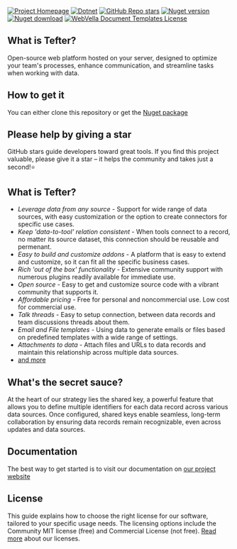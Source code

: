 ﻿[![Project Homepage](https://img.shields.io/badge/Homepage-blue?style=for-the-badge)](https://tefter.webvella.com)
[![Dotnet](https://img.shields.io/badge/platform-.NET-blue?style=for-the-badge)](https://www.nuget.org/packages/WebVella.Tefter)
[![GitHub Repo stars](https://img.shields.io/github/stars/WebVella/WebVella.Tefter?style=for-the-badge)](https://github.com/WebVella/WebVella.Tefter/stargazers)
[![Nuget version](https://img.shields.io/nuget/v/WebVella.Tefter?style=for-the-badge)](https://www.nuget.org/packages/WebVella.Tefter)
[![Nuget download](https://img.shields.io/nuget/dt/WebVella.Tefter?style=for-the-badge)](https://www.nuget.org/packages/WebVella.Tefter)
[![WebVella Document Templates License](https://img.shields.io/badge/LICENSE%20details-Community%20MIT%20and%20professional-green?style=for-the-badge)](https://tefter.webvella.com/en/license/)

## What is Tefter?
Open-source web platform hosted on your server, designed to optimize your team's processes, enhance communication, and streamline tasks when working with data. 

## How to get it
You can either clone this repository or get the [Nuget package](https://www.nuget.org/packages/WebVella.Tefter)

## Please help by giving a star
GitHub stars guide developers toward great tools. If you find this project valuable, please give it a star – it helps the community and takes just a second!⭐

## What is Tefter?
* *Leverage data from any source* - Support for wide range of data sources, with easy customization or the option to create connectors for specific use cases.
* *Keep 'data-to-tool' relation consistent* - When tools connect to a record, no matter its source dataset, this connection should be reusable and permenant.
* *Easy to build and customize addons* - A platform that is easy to extend and customize, so it can fit all the specific business cases.
* *Rich 'out of the box' functionality* - Extensive community support with numerous plugins readily available for immediate use.
* *Open source* - Easy to get and customize source code with a vibrant community that supports it.
* *Affordable pricing* - Free for personal and noncommercial use. Low cost for commercial use.
* *Talk threads* - Easy to setup connection, between data records and team discussions threads about them.
* *Email and File templates* - Using data to generate emails or files based on predefined templates with a wide range of settings.
* *Attachments to data* - Attach files and URLs to data records and maintain this relationship across multiple data sources.
* [and more](https://tefter.webvella.com/en/features)

## What's the secret sauce?
At the heart of our strategy lies the shared key, a powerful feature that allows you to define multiple identifiers for each data record across various data sources. Once configured, shared keys enable seamless, long-term collaboration by ensuring data records remain recognizable, even across updates and data sources.

## Documentation
The best way to get started is to visit our documentation on [our project website](https://tefter.webvella.com/en/docs/introduction/getting-started)

## License
This guide explains how to choose the right license for our software, tailored to your specific usage needs. The licensing options include the Community MIT license (free) and Commercial License (not free). [Read more](https://tefter.webvella.com/en/license) about our licenses.